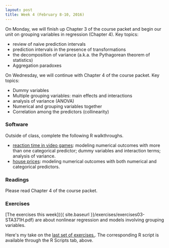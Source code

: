 ```yaml
---
layout: post
title: Week 4 (February 8-10, 2016)
---
```


On Monday, we will finish up Chapter 3 of the course packet and begin our unit on grouping variables in regression (Chapter 4).  Key topics:    
* review of naive prediction intervals   
* prediction intervals in the presence of transformations  
* the decomposition of variance (a.k.a. the Pythagorean theorem of statistics)  
* Aggregation paradoxes  


On Wednesday, we will continue with Chapter 4 of the course packet.  Key topics:   
* Dummy variables  
* Multiple grouping variables: main effects and interactions   
* analysis of variance (ANOVA)  
* Numerical and grouping variables together  
* Correlation among the predictors (collinearity)  

### Software

Outside of class, complete the following R walkthroughs.  
* [reaction time in video games](http://jgscott.github.io/teaching/r/rxntime/rxntime.html): modeling numerical outcomes with more than one categorical predictor; dummy variables and interaction terms; analysis of variance.  
* [house prices](http://jgscott.github.io/teaching/r/house/house.html): modeling numerical outcomes with both numerical and categorical predictors.  


### Readings

Please read Chapter 4 of the course packet.  


### Exercises  

[The exercises this week]({{ site.baseurl }}/exercises/exercises03-STA371H.pdf) are about nonlinear regression and models involving grouping variables.   

Here's my take on the [last set of exercises.](https://youtu.be/9yppqHMkCE0).  The corresponding R script is available through the R Scripts tab, above.




